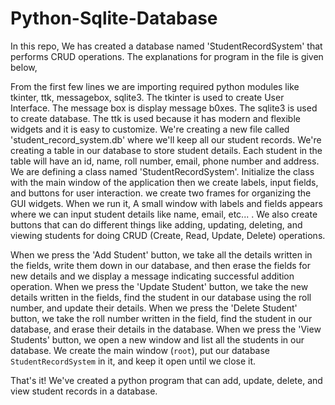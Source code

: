 # Python-Sqlite-Database

In this repo, We has created a database named 'StudentRecordSystem' that performs CRUD operations. The explanations for program in the file is given below,

From the first few lines we are importing required python modules like tkinter, ttk, messagebox, sqlite3. The tkinter is used to create User Interface. The message box is display message b0xes. The sqlite3 is used to create database. The ttk is used because it has modern and flexible widgets and it is easy to customize. We're creating a new file called 'student_record_system.db' where we'll keep all our student records. We're creating a table in our database to store student details. Each student in the table will have an id, name, roll number, email, phone number and address. We are defining a class named 'StudentRecordSystem'. Initialize the class with the main window of the application then we create labels, input fields, and buttons for user interaction. we create two frames for organizing the GUI widgets. When we run it, A small window with labels and fields appears where we can input student details like name, email, etc... . We also create buttons that can do different things like adding, updating, deleting, and viewing students for doing CRUD (Create, Read, Update, Delete) operations.

When we press the 'Add Student' button, we take all the details written in the fields, write them down in our database, and then erase the fields for new details and we display a message indicating successful addition operation. When we press the 'Update Student' button, we take the new details written in the fields, find the student in our database using the roll number, and update their details. When we press the 'Delete Student' button, we take the roll number written in the field, find the student in our database, and erase their details in the database. When we press the 'View Students' button, we open a new window and list all the students in our database. We create the main window (`root`), put our database `StudentRecordSystem` in it, and keep it open until we close it. 

That's it! We've created a python program that can add, update, delete, and view student records in a database.
